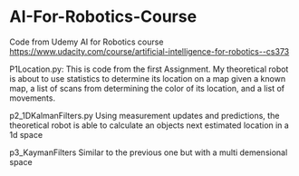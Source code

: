 # AI-For-Robotics-Course
Code from Udemy AI for Robotics course
https://www.udacity.com/course/artificial-intelligence-for-robotics--cs373


P1Location.py:
This is code from the first Assignment. 
My theoretical robot is about to use statistics to determine its location on a map given a known map, 
  a list of scans from determining the color of its location, 
  and a list of movements.


p2_1DKalmanFilters.py
Using measurement updates and predictions, the theoretical robot is able to calculate an objects next estimated location in a 1d space


p3_KaymanFilters
Similar to the previous one but with a multi demensional space
